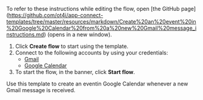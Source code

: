 To refer to these instructions while editing the flow, open [the GitHub page]
(https://github.com/ot4i/app-connect-templates/tree/master/resources/markdown/Create%20an%20event%20in%20Google%20Calendar%20from%20a%20new%20Gmail%20message_instructions.md) (opens in a new window).

1. Click **Create flow** to start using the template.
2. Connect to the following accounts by using your credentials:
   - [Gmail](https://www.ibm.com/docs/en/app-connect/saas?topic=apps-gmail) 
   - [Google Calendar](https://www.ibm.com/docs/en/app-connect/saas?topic=apps-googlecalendar)
3. To start the flow, in the banner, click **Start flow**.

Use this template to create an eventin Google Calendar whenever a new Gmail message is received.




